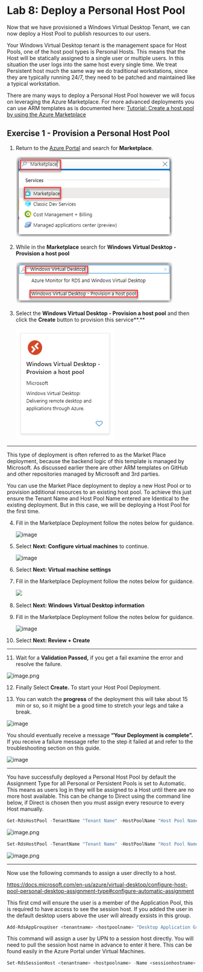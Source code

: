 # Lab 8: Deploy a Personal Host Pool

Now that we have provisioned a Windows Virtual Desktop Tenant, we can now deploy a Host Pool to publish resources to our users.

Your Windows Virtual Desktop tenant is the management space for Host Pools, one of the host pool types is Personal Hosts. This means that the Host will be statically assigned to a single user or multiple users. In this situation the user logs into the same host every single time. We treat Persistent host much the same way we do traditional workstations, since they are typically running 24/7, they need to be patched and maintained like a typical workstation.

There are many ways to deploy a Personal Host Pool however we will focus on leveraging the Azure Marketplace. For more advanced deployments you can use ARM templates as is documented here: [Tutorial: Create a host pool by using the Azure Marketplace](https://docs.microsoft.com/en-us/azure/virtual-desktop/create-host-pools-azure-marketplace)

## Exercise 1 - Provision a Personal Host Pool

1. Return to the [Azure Portal](https://portal.azure.com) and search for **Marketplace**.

    ![image](../attachments/4e91cf3c29be44f486c9b7428235071c.png)

2. While in the **Marketplace** search for **Windows Virtual Desktop - Provision a host pool**

    ![image](../attachments/8be16b1ed7e18681ce7554cf8c13bf57.png)

3. Select the **Windows Virtual Desktop - Provision a host pool** and then click the **Create** button to provision this service**.**

    ![WVDProvisionHostPool](../attachments/WVDProvisionHostPool.png)

---

This type of deployment is often referred to as the Market Place deployment,
because the backend logic of this template is managed by Microsoft. As discussed
earlier there are other ARM templates on GitHub and other repositories managed
by Microsoft and 3rd parties.

You can use the Market Place deployment to deploy a new Host Pool or to
provision additional resources to an existing host pool. To achieve this just
ensure the Tenant Name and Host Pool Name entered are Identical to the existing
deployment. But in this case, we will be deploying a Host Pool for the first
time.

4. Fill in the Marketplace Deployment follow the notes below for guidance.

    ![image](attachments/ab9a06f0db4f31ab04db1994fa859055.png)

5. Select **Next: Configure virtual machines** to continue.

    ![image](attachments/f9f8a87c0a979a685551e11c3bfa2757.png)

6. Select **Next: Virtual machine settings**

7. Fill in the Marketplace Deployment follow the notes below for guidance.

    ![](attachments/0c05f3f3105f383538f607fee26dbbb7.png)

8. Select **Next: Windows Virtual Desktop information**

9. Fill in the Marketplace Deployment follow the notes below for guidance.

    ![image](attachments/b149dc6c48e4cdbf004a7bad76c03664.png)

10.  Select **Next: Review + Create**

---

11.  Wait for a **Validation Passed,** if you get a fail examine the error and
    resolve the failure.

   ![image.png](attachments/f5400ea97f0f38000264b8498426774f.png)

12.  Finally Select **Create.** To start your Host Pool Deployment.

13.  You can watch the **progress** of the deployment this will take about 15 min
    or so, so it might be a good time to stretch your legs and take a break.

   ![image](attachments/763dbbfd0796fd7afecf51de9562d959.png)

You should eventually receive a message **“Your Deployment is complete”.** If
you receive a failure message refer to the step it failed at and refer to the
troubleshooting section on this guide.

   ![image](attachments/d186f32593dbd7d350ec18940f547f8f.png)

---

You have successfully deployed a Personal Host Pool by default the Assignment Type for all Personal or Persistent Pools is set to Automatic. This means as users log in they will be assigned to a Host until there are no more host available. This can be change to Direct using the command line below, if Direct is chosen then you must assign every resource to every Host manually.


```PowerShell
Get-RdsHostPool -TenantName "Tenant Name" -HostPoolName "Host Pool Name"
```

![image.png](attachments/image-a3673792-115e-462c-ac8c-74dea52c6b01.png)

```PowerShell
Set-RdsHostPool -TenantName "Tenant Name" -HostPoolName "Host Pool Name" -AssignmentType Direct
```

![image.png](attachments/image-906735d7-7b0f-4148-95cd-0494aaecb90a.png)


---
Now use the following commands to assign a user directly to a host.

https://docs.microsoft.com/en-us/azure/virtual-desktop/configure-host-pool-personal-desktop-assignment-type#configure-automatic-assignment

This first cmd will ensure the user is a member of the Application Pool, this is required to have access to see the session host. If you added the user in the default desktop users above the user will already exsists in this group.
```PowerShell
Add-RdsAppGroupUser <tenantname> <hostpoolname> "Desktop Application Group" -UserPrincipalName <userupn>
```
This command will assign a user by UPN to a session host directly. You will need to pull the session host name in advance to enter it here. This can be found easily in the Azure Portal under Virtual Machines.
```PowerShell
Set-RdsSessionHost <tenantname> <hostpoolname> -Name <sessionhostname> -AssignedUser <userupn>
```
